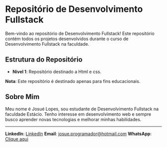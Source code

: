 # Repositório de Desenvolvimento Fullstack

Bem-vindo ao repositório de Desenvolvimento Fullstack! Este repositório contém todos os projetos desenvolvidos durante o curso de Desenvolvimento Fullstack na faculdade.

## Estrutura do Repositório

- **Nivel 1**: Repositório destinado a Html e css.

**Nota**: Este repositório é destinado apenas para fins educacionais.

## Sobre Mim

Meu nome é Josué Lopes, sou estudante de Desenvolvimento Fullstack na faculdade Estácio. Tenho interesse em desenvolvimento web e sempre busco aprender novas tecnologias e melhorar minhas habilidades.

---

**LinkedIn**: [LinkedIn](https://www.linkedin.com/in/josue-gomes-lopes-a5481728b/)
**Email**: [josue.programador@hotmail.com](mailto:josue.programador@hotmail.com)
**WhatsApp**: [Clique aqui](https://wa.me/5587999196460)
